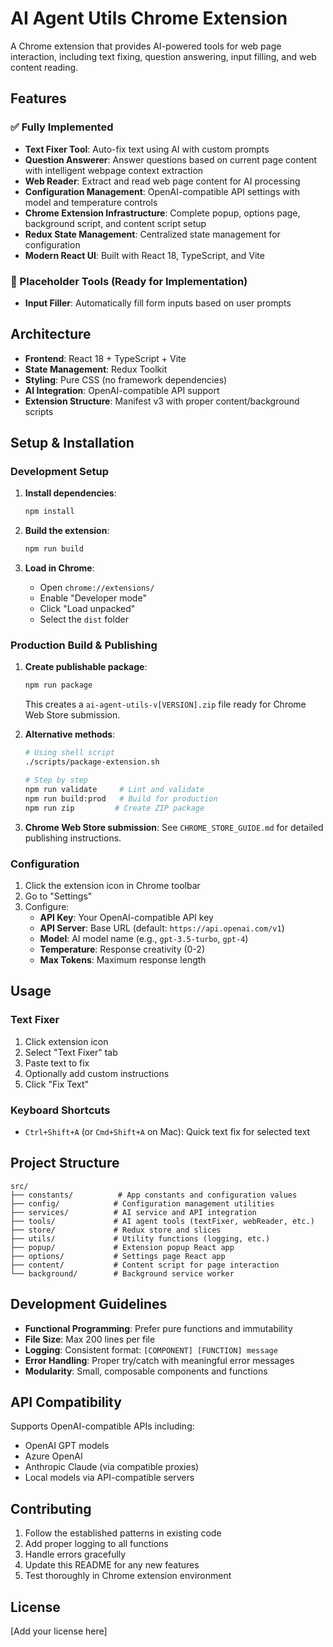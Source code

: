 # AI Agent Utils Chrome Extension

A Chrome extension that provides AI-powered tools for web page interaction, including text fixing, question answering, input filling, and web content reading.

## Features

### ✅ Fully Implemented
- **Text Fixer Tool**: Auto-fix text using AI with custom prompts
- **Question Answerer**: Answer questions based on current page content with intelligent webpage context extraction
- **Web Reader**: Extract and read web page content for AI processing
- **Configuration Management**: OpenAI-compatible API settings with model and temperature controls
- **Chrome Extension Infrastructure**: Complete popup, options page, background script, and content script setup
- **Redux State Management**: Centralized state management for configuration
- **Modern React UI**: Built with React 18, TypeScript, and Vite

### 🚧 Placeholder Tools (Ready for Implementation)
- **Input Filler**: Automatically fill form inputs based on user prompts

## Architecture

- **Frontend**: React 18 + TypeScript + Vite
- **State Management**: Redux Toolkit
- **Styling**: Pure CSS (no framework dependencies)
- **AI Integration**: OpenAI-compatible API support
- **Extension Structure**: Manifest v3 with proper content/background scripts

## Setup & Installation

### Development Setup

1. **Install dependencies**:
   ```bash
   npm install
   ```

2. **Build the extension**:
   ```bash
   npm run build
   ```

3. **Load in Chrome**:
   - Open `chrome://extensions/`
   - Enable "Developer mode"
   - Click "Load unpacked"
   - Select the `dist` folder

### Production Build & Publishing

1. **Create publishable package**:
   ```bash
   npm run package
   ```
   This creates a `ai-agent-utils-v[VERSION].zip` file ready for Chrome Web Store submission.

2. **Alternative methods**:
   ```bash
   # Using shell script
   ./scripts/package-extension.sh
   
   # Step by step
   npm run validate     # Lint and validate
   npm run build:prod   # Build for production  
   npm run zip         # Create ZIP package
   ```

3. **Chrome Web Store submission**:
   See `CHROME_STORE_GUIDE.md` for detailed publishing instructions.

### Configuration

1. Click the extension icon in Chrome toolbar
2. Go to "Settings" 
3. Configure:
   - **API Key**: Your OpenAI-compatible API key
   - **API Server**: Base URL (default: `https://api.openai.com/v1`)
   - **Model**: AI model name (e.g., `gpt-3.5-turbo`, `gpt-4`)
   - **Temperature**: Response creativity (0-2)
   - **Max Tokens**: Maximum response length

## Usage

### Text Fixer
1. Click extension icon
2. Select "Text Fixer" tab
3. Paste text to fix
4. Optionally add custom instructions
5. Click "Fix Text"

### Keyboard Shortcuts
- `Ctrl+Shift+A` (or `Cmd+Shift+A` on Mac): Quick text fix for selected text

## Project Structure

```
src/
├── constants/          # App constants and configuration values
├── config/            # Configuration management utilities
├── services/          # AI service and API integration
├── tools/             # AI agent tools (textFixer, webReader, etc.)
├── store/             # Redux store and slices
├── utils/             # Utility functions (logging, etc.)
├── popup/             # Extension popup React app
├── options/           # Settings page React app
├── content/           # Content script for page interaction
└── background/        # Background service worker
```

## Development Guidelines

- **Functional Programming**: Prefer pure functions and immutability
- **File Size**: Max 200 lines per file
- **Logging**: Consistent format: `[COMPONENT] [FUNCTION] message`
- **Error Handling**: Proper try/catch with meaningful error messages
- **Modularity**: Small, composable components and functions

## API Compatibility

Supports OpenAI-compatible APIs including:
- OpenAI GPT models
- Azure OpenAI
- Anthropic Claude (via compatible proxies)
- Local models via API-compatible servers

## Contributing

1. Follow the established patterns in existing code
2. Add proper logging to all functions
3. Handle errors gracefully
4. Update this README for any new features
5. Test thoroughly in Chrome extension environment

## License

[Add your license here]
